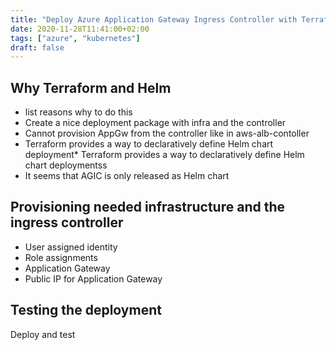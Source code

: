```yaml
---
title: "Deploy Azure Application Gateway Ingress Controller with Terraform and Helm"
date: 2020-11-28T11:41:00+02:00
tags: ["azure", "kubernetes"]
draft: false
---
```


## Why Terraform and Helm

* list reasons why to do this
* Create a nice deployment package with infra and the controller
* Cannot provision AppGw from the controller like in aws-alb-contoller
* Terraform provides a way to declaratively define Helm chart deployment* Terraform provides a way to declaratively define Helm chart deploymentss
* It seems that AGIC is only released as Helm chart

## Provisioning needed infrastructure and the ingress controller

* User assigned identity
* Role assignments
* Application Gateway
* Public IP for Application Gateway

## Testing the deployment

Deploy and test

